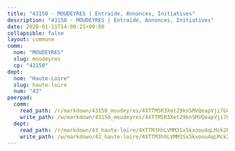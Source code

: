 ```yaml
---
title: "43150 - MOUDEYRES | Entraide, Annonces, Initiatives"
description: "43150 - MOUDEYRES | Entraide, Annonces, Initiatives"
date: 2020-01-11T14:09:21+09:00
collapsible: false
layout: commune
comm:
  nom: "MOUDEYRES"
  slug: moudeyres
  cp: "43150"
dept:
  nom: "Haute-Loire"
  slug: haute-loire
  num: "43"
peerpad:
  comm:
    read_path: /r/markdown/43150_moudeyres/4XTTM5R3Xet29knSMVQeapVji7GC6avSUAkD3SmU78ch8LAHH
    write_path: /w/markdown/43150_moudeyres/4XTTM5R3Xet29knSMVQeapVji7GC6avSUAkD3SmU78ch8LAHH-K3TgU3uAmX2R8rtTUVR4TKwTbzndF2Mk9h2usJbEKQCdjWPcaQNfZGYLvvcoPa5UELwbEd556s46iTScvALvS3fNihDKLDd2hkdcL1zMZunZ7FLz63JBMfA9iqN6jcz7ggJdUaMR
  dept:
    read_path: /r/markdown/43_haute-loire/4XTTM3hhLVMM3Sx5kxoou4qLMck2RjGiJF8bjxPuKy3VyRdWX
    write_path: /w/markdown/43_haute-loire/4XTTM3hhLVMM3Sx5kxoou4qLMck2RjGiJF8bjxPuKy3VyRdWX-K3TgTnndWXCUw13Pw3gJoEo9qHUCGXZ4frH2coLZWWDcoWKo22cU2VNENpi117F5bi6bu3WHMPd2VTrETU2R5owQhCBrUQgvCKerk4NqeDhN66egG9mHY8CCfEckbCp9SecEdL6b
---
```



